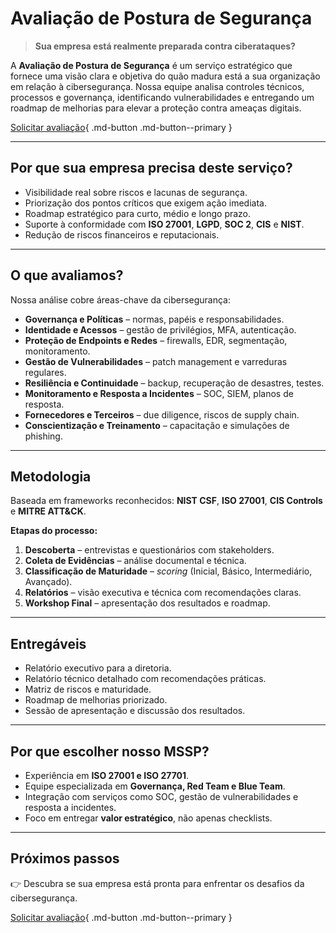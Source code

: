 # Avaliação de Postura de Segurança

> **Sua empresa está realmente preparada contra ciberataques?**

A **Avaliação de Postura de Segurança** é um serviço estratégico que fornece uma visão clara e objetiva do quão madura está a sua organização em relação à cibersegurança. Nossa equipe analisa controles técnicos, processos e governança, identificando vulnerabilidades e entregando um roadmap de melhorias para elevar a proteção contra ameaças digitais.

[Solicitar avaliação](/contato/){ .md-button .md-button--primary }

---

## Por que sua empresa precisa deste serviço?
- Visibilidade real sobre riscos e lacunas de segurança.  
- Priorização dos pontos críticos que exigem ação imediata.  
- Roadmap estratégico para curto, médio e longo prazo.  
- Suporte à conformidade com **ISO 27001**, **LGPD**, **SOC 2**, **CIS** e **NIST**.  
- Redução de riscos financeiros e reputacionais.  

---

## O que avaliamos?
Nossa análise cobre áreas-chave da cibersegurança:

- **Governança e Políticas** – normas, papéis e responsabilidades.  
- **Identidade e Acessos** – gestão de privilégios, MFA, autenticação.  
- **Proteção de Endpoints e Redes** – firewalls, EDR, segmentação, monitoramento.  
- **Gestão de Vulnerabilidades** – patch management e varreduras regulares.  
- **Resiliência e Continuidade** – backup, recuperação de desastres, testes.  
- **Monitoramento e Resposta a Incidentes** – SOC, SIEM, planos de resposta.  
- **Fornecedores e Terceiros** – due diligence, riscos de supply chain.  
- **Conscientização e Treinamento** – capacitação e simulações de phishing.  

---

## Metodologia
Baseada em frameworks reconhecidos: **NIST CSF**, **ISO 27001**, **CIS Controls** e **MITRE ATT&CK**.

**Etapas do processo:**
1. **Descoberta** – entrevistas e questionários com stakeholders.  
2. **Coleta de Evidências** – análise documental e técnica.  
3. **Classificação de Maturidade** – _scoring_ (Inicial, Básico, Intermediário, Avançado).  
4. **Relatórios** – visão executiva e técnica com recomendações claras.  
5. **Workshop Final** – apresentação dos resultados e roadmap.  

---

## Entregáveis
- Relatório executivo para a diretoria.  
- Relatório técnico detalhado com recomendações práticas.  
- Matriz de riscos e maturidade.  
- Roadmap de melhorias priorizado.  
- Sessão de apresentação e discussão dos resultados.  

---

## Por que escolher nosso MSSP?
- Experiência em **ISO 27001 e ISO 27701**.  
- Equipe especializada em **Governança, Red Team e Blue Team**.  
- Integração com serviços como SOC, gestão de vulnerabilidades e resposta a incidentes.  
- Foco em entregar **valor estratégico**, não apenas checklists.  

---

## Próximos passos
👉 Descubra se sua empresa está pronta para enfrentar os desafios da cibersegurança.  

[Solicitar avaliação](../contato.md){ .md-button .md-button--primary }


